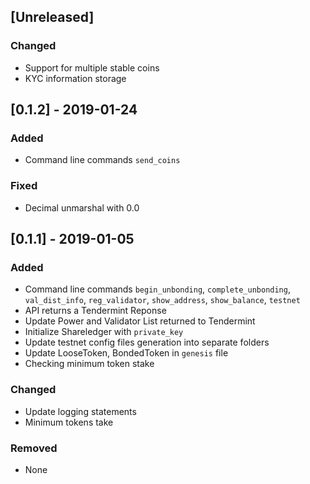 
## [Unreleased]
### Changed
- Support for multiple stable coins 
- KYC information storage

## [0.1.2] - 2019-01-24
### Added
- Command line commands `send_coins`

### Fixed
- Decimal unmarshal with 0.0


## [0.1.1] - 2019-01-05
### Added
- Command line commands `begin_unbonding`, `complete_unbonding`, `val_dist_info`, `reg_validator`, `show_address`, `show_balance`, `testnet`
- API returns a Tendermint Reponse 
- Update Power and Validator List returned to Tendermint
- Initialize Shareledger with `private_key`
- Update testnet config files generation into separate folders
- Update LooseToken, BondedToken in `genesis` file
- Checking minimum token stake

### Changed
- Update logging statements
- Minimum tokens take

### Removed
- None


